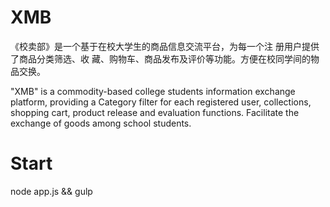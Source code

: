 # XMB
《校卖部》是一个基于在校大学生的商品信息交流平台，为每一个注 册用户提供了商品分类筛选、收 藏、购物车、商品发布及评价等功能。方便在校同学间的物品交换。

"XMB" is a commodity-based college students information exchange platform, providing a Category filter for each registered user, collections, shopping cart, product release and evaluation functions. Facilitate the exchange of goods among school students.

# Start
node app.js && gulp
